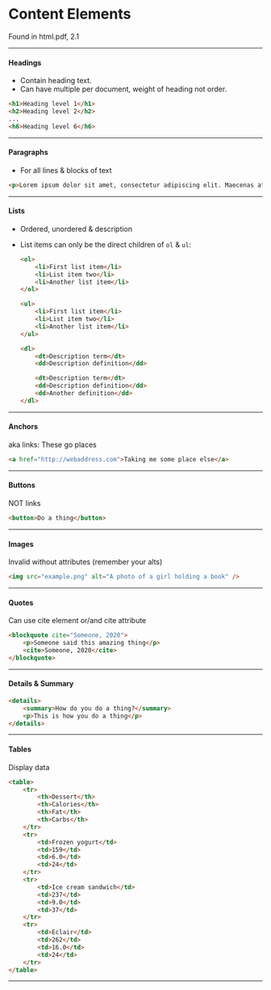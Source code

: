 # Content Elements

Found in html.pdf, 2.1

---

#### Headings

- Contain heading text.
- Can have multiple per document, weight of heading not order.


```html
<h1>Heading level 1</h1>
<h2>Heading level 2</h2>
...
<h6>Heading level 6</h6>
```


---

#### Paragraphs

- For all lines & blocks of text


```html
<p>Lorem ipsum dolor sit amet, consectetur adipiscing elit. Maecenas at justo egestas, imperdiet nulla vitae, ultrices ante.</p>

```


---

#### Lists

- Ordered, unordered & description
- List items can only be the direct children of `ol` & `ul`:


    ```html
    <ol>
        <li>First list item</li>
        <li>List item two</li>
        <li>Another list item</li>
    </ol>
    ```

    ```html
    <ul>
        <li>First list item</li>
        <li>List item two</li>
        <li>Another list item</li>
    </ul>
    ```

    ```html
    <dl>
        <dt>Description term</dt>
        <dd>Description definition</dd>

        <dt>Description term</dt>
        <dd>Description definition</dd>
        <dd>Another definition</dd>
    </dl>

    ```


---

#### Anchors

aka links: These go places


```html
<a href="http://webaddress.com">Taking me some place else</a>
```


---

#### Buttons

NOT links


```html
<button>Do a thing</button>
```


---

#### Images

Invalid without attributes (remember your alts)


```html
<img src="example.png" alt="A photo of a girl holding a book" />
```


---
#### Quotes

Can use cite element or/and cite attribute


```html
<blockquote cite="Someone, 2020">
    <p>Someone said this amazing thing</p>
    <cite>Someone, 2020</cite>
</blockquote>
```


---

#### Details & Summary



```html
<details>
    <summary>How do you do a thing?</summary>
    <p>This is how you do a thing</p>
</details>
```


---

#### Tables

Display data


```html
<table>
    <tr>
        <th>Dessert</th>
        <th>Calories</th>
        <th>Fat</th>
        <th>Carbs</th>
    </tr>
    <tr>
        <td>Frozen yogurt</td>
        <td>159</td>
        <td>6.0</td>
        <td>24</td>
    </tr>
    <tr>
        <td>Ice cream sandwich</td>
        <td>237</td>
        <td>9.0</td>
        <td>37</td>
    </tr>
    <tr>
        <td>Eclair</td>
        <td>262</td>
        <td>16.0</td>
        <td>24</td>
    </tr>
</table>
```


---
